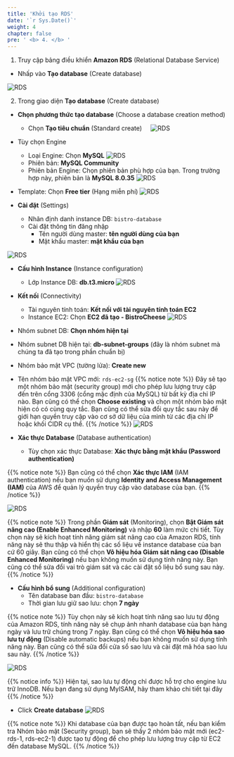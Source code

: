 ```yaml
---
title: 'Khởi tạo RDS'
date: '`r Sys.Date()`'
weight: 4
chapter: false
pre: ' <b> 4. </b> '
---
```



1. Truy cập bảng điều khiển **Amazon RDS** (Relational Database Service)

- Nhấp vào **Tạo database** (Create database)

![RDS](../../images/rds_1.png)

2. Trong giao diện **Tạo database** (Create database)

- **Chọn phương thức tạo database** (Choose a database creation method)
    - Chọn **Tạo tiêu chuẩn** (Standard create)
    ![RDS](../../images/rds_2.png?height=200)

- Tùy chọn Engine
    - Loại Engine: Chọn **MySQL**
    ![RDS](../../images/rds_3.png?height=500)
    - Phiên bản: **MySQL Community**
    - Phiên bản Engine: Chọn phiên bản phù hợp của bạn. Trong trường hợp này, phiên bản là **MySQL 8.0.35**
    ![RDS](../../images/rds_4.png?height=400)

- Template: Chọn **Free tier** (Hạng miễn phí)
    ![RDS](../../images/rds_5.png?height=400)

- **Cài đặt** (Settings)
    - Nhãn định danh instance DB: `bistro-database`
    - Cài đặt thông tin đăng nhập
        - Tên người dùng master: **tên người dùng của bạn**
        - Mật khẩu master: **mật khẩu của bạn**

![RDS](../../images/rds_6.png?height=500)

- **Cấu hình Instance** (Instance configuration)
    - Lớp Instance DB: **db.t3.micro**
    ![RDS](../../images/rds_7.png?height=400)

- **Kết nối** (Connectivity)
    - Tài nguyên tính toán: **Kết nối với tài nguyên tính toán EC2**
    - Instance EC2: Chọn **EC2 đã tạo - BistroCheese**
    ![RDS](../../images/rds_8.png?height=500)

- Nhóm subnet DB: **Chọn nhóm hiện tại**
- Nhóm subnet DB hiện tại: **db-subnet-groups** (đây là nhóm subnet mà chúng ta đã tạo trong phần chuẩn bị)
- Nhóm bảo mật VPC (tường lửa): **Create new**
- Tên nhóm bảo mật VPC mới: `rds-ec2-sg`
{{% notice note %}}
Đây sẽ tạo một nhóm bảo mật (security group) mới cho phép lưu lượng truy cập đến trên cổng 3306 (cổng mặc định của MySQL) từ bất kỳ địa chỉ IP nào. Bạn cũng có thể chọn **Choose existing** và chọn một nhóm bảo mật hiện có có cùng quy tắc. Bạn cũng có thể sửa đổi quy tắc sau này để giới hạn quyền truy cập vào cơ sở dữ liệu của mình từ các địa chỉ IP hoặc khối CIDR cụ thể.
{{% /notice %}}
    ![RDS](../../images/rds_9.png?height=500)

- **Xác thực Database** (Database authentication)
    - Tùy chọn xác thực Database: **Xác thực bằng mật khẩu (Password authentication)** 

{{% notice note %}}
Bạn cũng có thể chọn **Xác thực IAM** (IAM authentication) nếu bạn muốn sử dụng **Identity and Access Management (IAM)** của AWS để quản lý quyền truy cập vào database của bạn.
{{% /notice %}}

![RDS](../../images/rds_10.png?height=300)

{{% notice note %}}
Trong phần **Giám sát** (Monitoring), chọn **Bật Giám sát nâng cao (Enable Enhanced Monitoring)**  và nhập **60** làm mức chi tiết. Tùy chọn này sẽ kích hoạt tính năng giám sát nâng cao của Amazon RDS, tính năng này sẽ thu thập và hiển thị các số liệu về instance database của bạn cứ 60 giây. Bạn cũng có thể chọn **Vô hiệu hóa Giám sát nâng cao (Disable Enhanced Monitoring)**  nếu bạn không muốn sử dụng tính năng này. Bạn cũng có thể sửa đổi vai trò giám sát và các cài đặt số liệu bổ sung sau này.
{{% /notice %}}

- **Cấu hình bổ sung** (Additional configuration)
    - Tên database ban đầu: `bistro-database`
    - Thời gian lưu giữ sao lưu: chọn **7 ngày**

{{% notice note %}}
Tùy chọn này sẽ kích hoạt tính năng sao lưu tự động của Amazon RDS, tính năng này sẽ chụp ảnh nhanh database của bạn hàng ngày và lưu trữ chúng trong 7 ngày. Bạn cũng có thể chọn **Vô hiệu hóa sao lưu tự động** (Disable automatic backups) nếu bạn không muốn sử dụng tính năng này. Bạn cũng có thể sửa đổi cửa sổ sao lưu và cài đặt mã hóa sao lưu sau này.
{{% /notice %}}

![RDS](../../images/rds_11.png?height=500)

{{% notice info %}}
Hiện tại, sao lưu tự động chỉ được hỗ trợ cho engine lưu trữ InnoDB. Nếu bạn đang sử dụng MyISAM, hãy tham khảo chi tiết tại đây
{{% /notice %}}

- Click **Create database**
  ![RDS](../../images/rds_12.png?height=700)

{{% notice note %}}
Khi database của bạn được tạo hoàn tất, nếu bạn kiểm tra Nhóm bảo mật (Security group), bạn sẽ thấy 2 nhóm bảo mật mới (ec2-rds-1, rds-ec2-1) được tạo tự động để cho phép lưu lượng truy cập từ EC2 đến database MySQL.
{{% /notice %}}